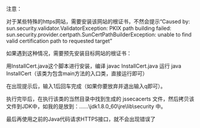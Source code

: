 注意：

对于某些特殊的https网站，需要安装该网站的根证书，不然会提示“Caused by: sun.security.validator.ValidatorException: PKIX path building failed: sun.security.provider.certpath.SunCertPathBuilderException: unable to find valid certification path to requested target”

如果遇到这种情况，需要预先安装目标网站的根证书：

用InstallCert.java这个脚本进行安装，编译 javac InstallCert.java  运行 java InstallCert（该类为包含main方法的入口类，直接运行即可）

在出现提示后，输入1后回车完成（如果你要放弃并退出输入q即可）。

执行完毕后，在执行该类的当然目录中找到生成的 jssecacerts 文件，然后拷贝该文件到JDK中，如我的是放到：……\jdk1.8.0_60\jre\lib\security 中。

最后再使用之前的Java代码请求HTTPS接口，就不会出现错误了
